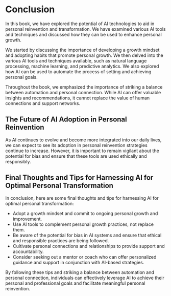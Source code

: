 # Conclusion

In this book, we have explored the potential of AI technologies to aid in personal reinvention and transformation. We have examined various AI tools and techniques and discussed how they can be used to enhance personal growth.

We started by discussing the importance of developing a growth mindset and adopting habits that promote personal growth. We then delved into the various AI tools and techniques available, such as natural language processing, machine learning, and predictive analytics. We also explored how AI can be used to automate the process of setting and achieving personal goals.

Throughout the book, we emphasized the importance of striking a balance between automation and personal connection. While AI can offer valuable insights and recommendations, it cannot replace the value of human connections and support networks.

The Future of AI Adoption in Personal Reinvention
-------------------------------------------------

As AI continues to evolve and become more integrated into our daily lives, we can expect to see its adoption in personal reinvention strategies continue to increase. However, it is important to remain vigilant about the potential for bias and ensure that these tools are used ethically and responsibly.

Final Thoughts and Tips for Harnessing AI for Optimal Personal Transformation
-----------------------------------------------------------------------------

In conclusion, here are some final thoughts and tips for harnessing AI for optimal personal transformation:

* Adopt a growth mindset and commit to ongoing personal growth and improvement.
* Use AI tools to complement personal growth practices, not replace them.
* Be aware of the potential for bias in AI systems and ensure that ethical and responsible practices are being followed.
* Cultivate personal connections and relationships to provide support and accountability.
* Consider seeking out a mentor or coach who can offer personalized guidance and support in conjunction with AI-based strategies.

By following these tips and striking a balance between automation and personal connection, individuals can effectively leverage AI to achieve their personal and professional goals and facilitate meaningful personal reinvention.
